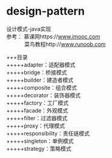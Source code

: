 # design-pattern
设计模式-java实现  
参考：  慕课网https://www.imooc.com  
&nbsp;&nbsp;&nbsp;&nbsp;&nbsp;&nbsp;&nbsp;&nbsp;&nbsp;&nbsp;
&nbsp;菜鸟教程http://www.runoob.com

+++目录  
+++++adapter：适配器模式  
+++++bridge：桥接模式  
+++++builder：建造者模式  
+++++composite：组合模式   
+++++decorator：装饰器模式   
+++++factory：工厂模式  
+++++facade：外观模式  
+++++filter：过滤器模式  
+++++proxy：代理模式  
+++++responsibility：责任链模式  
+++++singleton：单例模式  
+++++strategy：策略模式  
